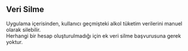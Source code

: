 ## Veri Silme

Uygulama içerisinden, kullanıcı geçmişteki alkol tüketim verilerini manuel olarak silebilir.  
Herhangi bir hesap oluşturulmadığı için ek veri silme başvurusuna gerek yoktur.  
